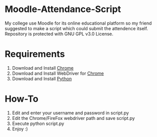 # Moodle-Attendance-Script
My college use Moodle for its online educational platform so my friend suggested to make a script which could submit the attendence itself. Repository is protected with GNU GPL v3.0 License.

# Requirements
1. Download and Install [Chrome](https://www.google.com/intl/en_in/chrome)
2. Download and Install WebDriver for [Chrome](https://chromedriver.chromium.org/downloads)
3. Download and Install [Python](https://www.python.org/downloads/)

# How-To
1. Edit and enter your username and password in script.py
2. Edit the Chrome/FireFox webdriver path and save script.py
3. Execute python script.py
4. Enjoy :)
